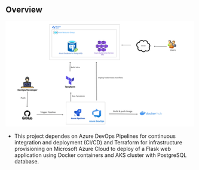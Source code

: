 ## Overview

![Presentation](https://github.com/ahmedalaa14/Azure-DevOps/blob/main/Images/Presentation.gif)

- This project dependes on Azure DevOps Pipelines for continuous integration and deployment (CI/CD) and Terraform for infrastructure provisioning on Microsoft Azure Cloud to deploy of a Flask web application using Docker containers and AKS cluster with PostgreSQL database.
